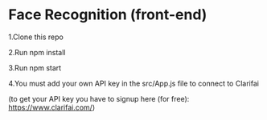 # Face Recognition (front-end)

1.Clone this repo

2.Run npm install

3.Run npm start

4.You must add your own API key in the src/App.js file to connect to Clarifai

(to get your API key you have to signup here (for free): https://www.clarifai.com/)

